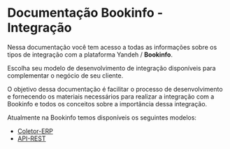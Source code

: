 # Documentação Bookinfo - Integração

Nessa documentação você tem acesso a todas as informações sobre os tipos de integração com a plataforma Yandeh / **Bookinfo**.

Escolha seu modelo de desenvolvimento de integração disponíveis para complementar o negócio de seu cliente.

O objetivo dessa documentação é facilitar o processo de desenvolvimento e fornecendo os materiais necessários para realizar a integração com a Bookinfo e todos os conceitos sobre a importância dessa integração.

Atualmente na Bookinfo temos disponíveis os seguintes modelos:

* [Coletor-ERP](erp-coletor-local/)
* [API-REST](api-rest.md)

